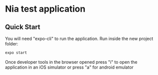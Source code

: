 # Nia test application

## Quick Start

You will need "expo-cli" to run the application. Run inside the new project folder:

```sh
expo start
```

Once developer tools in the browser opened press "i" to open the application in an iOS simulator or press "a" for android emulator
